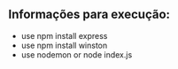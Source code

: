 ## Informações para execução:
- use npm install express
- use npm install winston
- use nodemon or node index.js
